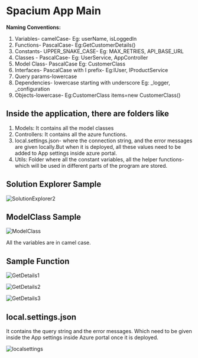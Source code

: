 # Spacium App Main

 **Naming Conventions:**

1.  Variables-	camelCase-	  Eg: userName, isLoggedIn
2. Functions-	PascalCase-	   Eg:GetCustomerDetails()
3. Constants-	UPPER_SNAKE_CASE- Eg: MAX_RETRIES, API_BASE_URL
4. Classes	-   PascalCase-	 Eg: UserService, AppController
5. Model Class- PascalCase   Eg: CustomerClass
6. Interfaces- PascalCase with I prefix-	Eg:IUser, IProductService
7. Query params-lowercase
8. Dependencies- lowercase starting with underscore  Eg: _logger, _configuration
9. Objects-lowercase- Eg:CustomerClass items=new CustomerClass()


## Inside the application, there are folders like 
1. Models: It contains all the model classes
2. Controllers: It contains all the azure functions.
3. local.settings.json- where the connection string, and the error messages are given locally.But when it is deployed, all these values need to be added to App settings inside azure portal.
4. Utils: Folder where all the constant variables, all the helper functions- which will be used in different parts of the program are stored.

## Solution Explorer Sample

   
![SolutionExplorer2](https://github.com/user-attachments/assets/417418e0-50c6-431d-bac4-9dd9f9bd2eda)


## ModelClass Sample


![ModelClass](https://github.com/user-attachments/assets/5dcc442b-5f37-480c-8e32-67f3be54be6b)

All the variables are in camel case. 


## Sample Function


![GetDetails1](https://github.com/user-attachments/assets/aa628930-3b58-4434-9d52-248487fb52c0)

![GetDetails2](https://github.com/user-attachments/assets/c225e2b9-06b4-4ebe-a796-d20c28ffff25)

![GetDetails3](https://github.com/user-attachments/assets/19f842c9-edce-4af9-b3e3-4fb8ffe02b36)


## local.settings.json

It contains the query string and the error messages. Which need to be given inside the App settings inside Azure portal once it is deployed.

![localsettings](https://github.com/user-attachments/assets/c227d1ea-7fa6-4b8b-8b5c-7e2b76209979)
